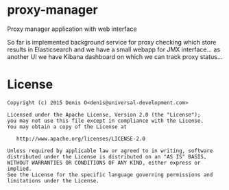 # proxy-manager

Proxy manager application with web interface

So far is implemented background service for proxy checking which store results in Elasticsearch and we have a small webapp for JMX interface... as another UI we have Kibana dashboard on which we can track proxy status...


License
=======

    Copyright (c) 2015 Denis O<denis@universal-development.com>

    Licensed under the Apache License, Version 2.0 (the "License");
    you may not use this file except in compliance with the License.
    You may obtain a copy of the License at

       http://www.apache.org/licenses/LICENSE-2.0

    Unless required by applicable law or agreed to in writing, software
    distributed under the License is distributed on an "AS IS" BASIS,
    WITHOUT WARRANTIES OR CONDITIONS OF ANY KIND, either express or implied.
    See the License for the specific language governing permissions and
    limitations under the License.
